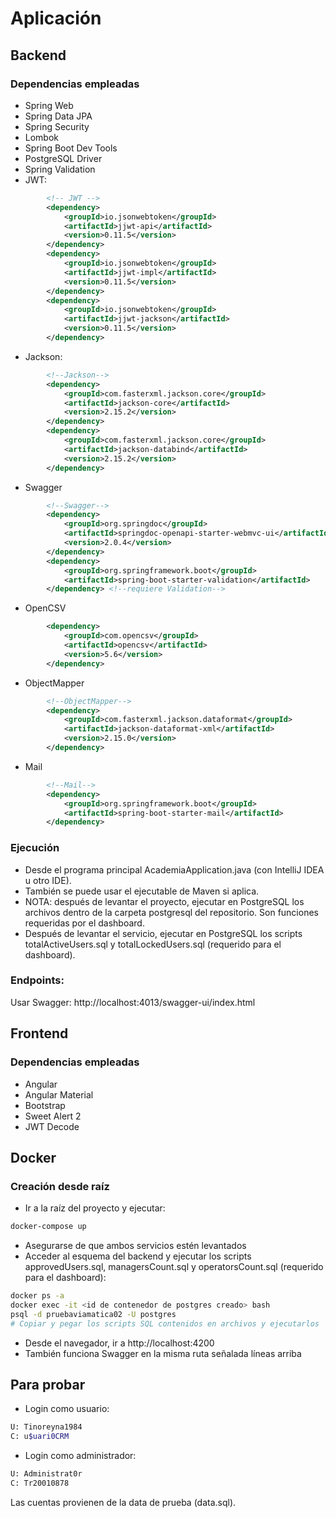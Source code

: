 # Aplicación

## Backend

### Dependencias empleadas
* Spring Web
* Spring Data JPA
* Spring Security
* Lombok
* Spring Boot Dev Tools
* PostgreSQL Driver
* Spring Validation
* JWT:
```xml
		<!-- JWT -->
		<dependency>
			<groupId>io.jsonwebtoken</groupId>
			<artifactId>jjwt-api</artifactId>
			<version>0.11.5</version>
		</dependency>
		<dependency>
			<groupId>io.jsonwebtoken</groupId>
			<artifactId>jjwt-impl</artifactId>
			<version>0.11.5</version>
		</dependency>
		<dependency>
			<groupId>io.jsonwebtoken</groupId>
			<artifactId>jjwt-jackson</artifactId>
			<version>0.11.5</version>
		</dependency>
```
* Jackson:
```xml
		<!--Jackson-->
		<dependency>
			<groupId>com.fasterxml.jackson.core</groupId>
			<artifactId>jackson-core</artifactId>
			<version>2.15.2</version>
		</dependency>
		<dependency>
			<groupId>com.fasterxml.jackson.core</groupId>
			<artifactId>jackson-databind</artifactId>
			<version>2.15.2</version>
		</dependency>
```
* Swagger
```xml
		<!--Swagger-->
		<dependency>
			<groupId>org.springdoc</groupId>
			<artifactId>springdoc-openapi-starter-webmvc-ui</artifactId>
			<version>2.0.4</version>
		</dependency>
		<dependency>
			<groupId>org.springframework.boot</groupId>
			<artifactId>spring-boot-starter-validation</artifactId>
		</dependency> <!--requiere Validation-->
```
* OpenCSV
```xml
		<dependency>
			<groupId>com.opencsv</groupId>
			<artifactId>opencsv</artifactId>
			<version>5.6</version>
		</dependency>
```
* ObjectMapper
```xml
		<!--ObjectMapper-->
		<dependency>
			<groupId>com.fasterxml.jackson.dataformat</groupId>
			<artifactId>jackson-dataformat-xml</artifactId>
			<version>2.15.0</version>
		</dependency>
```
* Mail
```xml
		<!--Mail-->
		<dependency>
			<groupId>org.springframework.boot</groupId>
			<artifactId>spring-boot-starter-mail</artifactId>
		</dependency>
```


### Ejecución
* Desde el programa principal AcademiaApplication.java (con IntelliJ IDEA u otro IDE).
* También se puede usar el ejecutable de Maven si aplica.
* NOTA: después de levantar el proyecto, ejecutar en PostgreSQL los archivos dentro de la carpeta postgresql del repositorio. Son funciones requeridas por el dashboard.
* Después de levantar el servicio, ejecutar en PostgreSQL los scripts totalActiveUsers.sql y totalLockedUsers.sql (requerido para el dashboard).

### Endpoints:
Usar Swagger: http://localhost:4013/swagger-ui/index.html


## Frontend

### Dependencias empleadas
* Angular
* Angular Material
* Bootstrap
* Sweet Alert 2
* JWT Decode

## Docker

### Creación desde raíz
* Ir a la raíz del proyecto y ejecutar:
```bash
docker-compose up
```
* Asegurarse de que ambos servicios estén levantados
* Acceder al esquema del backend y ejecutar los scripts approvedUsers.sql, managersCount.sql y operatorsCount.sql (requerido para el dashboard):
```bash
docker ps -a
docker exec -it <id de contenedor de postgres creado> bash
psql -d pruebaviamatica02 -U postgres
# Copiar y pegar los scripts SQL contenidos en archivos y ejecutarlos
```
* Desde el navegador, ir a http://localhost:4200
* También funciona Swagger en la misma ruta señalada líneas arriba

## Para probar
* Login como usuario:
```bash
U: Tinoreyna1984
C: u$uari0CRM
```
* Login como administrador:
```bash
U: Administrat0r
C: Tr20010878
```
Las cuentas provienen de la data de prueba (data.sql).


